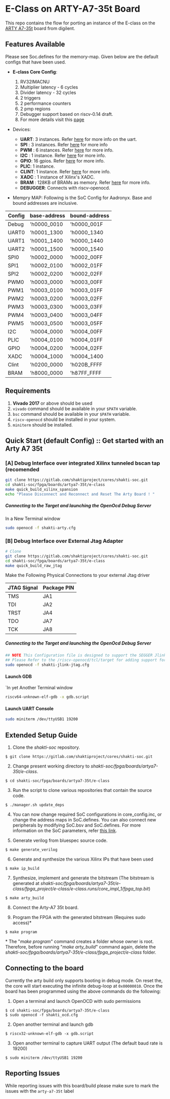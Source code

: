 # E-Class on ARTY-A7-35t Board

This repo contains the flow for porting an instance of the E-class on the [ARTY A7-35t](https://store.digilentinc.com/arty-a7-artix-7-fpga-development-board-for-makers-and-hobbyists/) board from digilent. 

## Features Available
Please see Soc.defines for the memory-map. Given below are the default configs that have been used.

* __E-class Core Config__:
    1. RV32IMACNU
    2. Multiplier latency - 6 cycles
    3. Divider latency - 32 cycles
    4. 2 triggers
    5. 2 performance counters
    6. 2 pmp regions
    7. Debugger support based on riscv-0.14 draft.
    8. For more details visit this [page](https://gitlab.com/shaktiproject/cores/e-class)

* Devices: 
    * __UART__: 3 instances. Refer [here](https://gitlab.com/shaktiproject/uncore/devices/blob/master/uart/uart_driver.c) for more info on the uart.
    * __SPI__ : 3 instances. Refer [here](https://gitlab.com/shaktiproject/uncore/devices/blob/master/spi) for more info
    * __PWM__ : 6 instances. Refer [here](https://gitlab.com/shaktiproject/uncore/devices/blob/master/pwm) for more info.
    * __I2C__ : 1 instance. Refer [here](https://gitlab.com/shaktiproject/uncore/devices/blob/master/i2c) for more info.
    * __GPIO__: 16 gpios. Refer [here](https://gitlab.com/shaktiproject/uncore/devices/blob/master/gpio) for more info.
    * __PLIC__: 1 instance.
    * __CLINT__: 1 instance. Refer [here](https://gitlab.com/shaktiproject/uncore/devices/blob/master/clint/clint.defines) for more info.
    * __XADC__ : 1 instance of Xilinx's XADC.
    * __BRAM__ : 128KB of BRAMs as memory. Refer [here](https://gitlab.com/shaktiproject/uncore/devices/blob/master/bram) for more info.
    * __DEBUGGER__: Connects with riscv-openocd.

* Mempry MAP:
  Following is the SoC Config for Aadronyx. Base and bound addresses are inclusive.

| Config  | base-address| bound-address|
|---------|-------------|--------------|
|Debug    | 'h0000_0010| 'h0000_001F|
|UART0    | 'h0001_1300| 'h0000_1340|
|UART1    | 'h0001_1400| 'h0000_1440|
|UART2    | 'h0001_1500| 'h0000_1540|
|SPI0     | 'h0002_0000| 'h0002_00FF|
|SPI1     | 'h0002_0100| 'h0002_01FF|
|SPI2     | 'h0002_0200| 'h0002_02FF|
|PWM0     | 'h0003_0000| 'h0003_00FF|
|PWM1     | 'h0003_0100| 'h0003_01FF|
|PWM2     | 'h0003_0200| 'h0003_02FF|
|PWM3     | 'h0003_0300| 'h0003_03FF|
|PWM4     | 'h0003_0400| 'h0003_04FF|
|PWM5     | 'h0003_0500| 'h0003_05FF|
|I2C      | 'h0004_0000| 'h0004_00FF|
|PLIC     | 'h0004_0100| 'h0004_01FF|
|GPIO     | 'h0004_0200| 'h0004_02FF|
|XADC     | 'h0004_1000| 'h0004_1400|
|Clint    | 'h0200_0000| 'h020B_FFFF|
|BRAM     | 'h8000_0000| 'h87FF_FFFF|

## Requirements
1. __Vivado 2017__ or above should be used
2. `vivado` command should be available in your `$PATH` variable.
3. `bsc` command should be available in your `$PATH` variable.
4. `riscv-openocd` should be installed in your system.
5. `miniterm` should be installed.

## Quick Start (default Config) :: Get started with an Arty A7 35t

### [A] Debug Interface over integrated Xilinx tunneled bscan tap (recomended
``` bash
git clone https://gitlab.com/shaktiproject/cores/shakti-soc.git
cd shakti-soc/fpga/boards/artya7-35t/e-class
make quick_build_xilinx_spansion
echo "Please Disconnect and Reconnect and Reset The Arty Board ! "
```
##### Connecting to the Target and launching the OpenOcd Debug Server
In a New Terminal window     
``` bash
sudo openocd -f shakti-arty.cfg
```
### [B] Debug Interface over External Jtag Adapter
```bash
# Clone 
git clone https://gitlab.com/shaktiproject/cores/shakti-soc.git
cd shakti-soc/fpga/boards/artya7-35t/e-class
make quick_build_raw_jtag
```
Make the Following Physical Connections to your external Jtag driver      

| JTAG Signal | Package PIN |
| ----------- | ----------- |
|     TMS     |     JA1     |
|     TDI     |     JA2     |
|     TRST    |     JA4     |
|     TDO     |     JA7     |
|     TCK     |     JA8     |

##### Connecting to the Target and launching the OpenOcd Debug Server
``` bash
## NOTE This Configuration file is designed to support the SEGGER Jlink V10.1+ Jtag Adapters
## Please Refer to the /riscv-openocd/tcl/target for adding support for your Adapter
sudo openocd -f shakti-jlink-jtag.cfg
```

#### Launch GDB
`In yet Another Terminal window      
``` bash
riscv64-unknown-elf-gdb -x gdb.script
```

#### Launch UART Console
```bash
sudo miniterm /dev/ttyUSB1 19200
```

## Extended Setup Guide 

1. Clone the *shakti-soc* repository.
```
$ git clone https://gitlab.com/shaktiproject/cores/shakti-soc.git
```

2. Change present working directory to *shakti-soc/fpga/boards/artya7-35t/e-class*.
```
$ cd shakti-soc/fpga/boards/artya7-35t/e-class
```

3. Run the script to clone various repositories that contain the source code.
```
$ ./manager.sh update_deps
```

4. You can now change required SoC configurations in core_config.inc, or change the address maps in SoC.defines. You can also connect new peripherals by modifying SoC.bsv and SoC.defines. For more information on the SoC parameters, refer [this link](https://gitlab.com/shaktiproject/cores/e-class/blob/master/docs/configuring_core.md).

5. Generate verilog from bluespec source code.
```
$ make generate_verilog
```

6. Generate and synthesize the various Xilinx IPs that have been used
```
$ make ip_build
```

7. Synthesize, implement and generate the bitstream (The bitstream is generated at *shakti-soc/fpga/boards/artya7-35t/e-class/fpga_project/e-class/e-class.runs/core_impl_1/fpga_top.bit*)
```
$ make arty_build
```

8. Connect the Arty-A7 35t board.

9. Program the FPGA with the generated bitstream (Requires sudo access)*
```
$ make program
```
\* The "*make program*" command creates a folder whose owner is root. Therefore, before running "*make arty_build*" command again, delete the *shakti-soc/fpga/boards/artya7-35t/e-class/fpga_project/e-class* folder.

## Connecting to the board

Currently the arty build only supports booting in debug mode. On reset the, the core will start executing the infinite debug-loop at `0x00000010`. Once the board has been programmed using the above commands do the following:

1. Open a terminal and launch OpenOCD with sudo permissions
```
$ cd shakti-soc/fpga/boards/artya7-35t/e-class
$ sudo openocd -f shakti_ocd.cfg
```

2. Open another terminal and launch gdb
```
$ riscv32-unknown-elf-gdb -x gdb.script
```

3. Open another terminal to capture UART output (The default baud rate is 19200)
```
$ sudo miniterm /dev/ttyUSB1 19200
```

## Reporting Issues
While reporting issues with this board/build please make sure to mark the issues with the `arty-a7-35t` label
